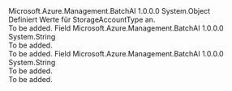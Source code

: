 <Type Name="StorageAccountType" FullName="Microsoft.Azure.Management.BatchAI.Models.StorageAccountType">
  <TypeSignature Language="C#" Value="public static class StorageAccountType" />
  <TypeSignature Language="ILAsm" Value=".class public auto ansi abstract sealed beforefieldinit StorageAccountType extends System.Object" />
  <TypeSignature Language="DocId" Value="T:Microsoft.Azure.Management.BatchAI.Models.StorageAccountType" />
  <TypeSignature Language="VB.NET" Value="Public Class StorageAccountType" />
  <TypeSignature Language="F#" Value="type StorageAccountType = class" />
  <AssemblyInfo>
    <AssemblyName>Microsoft.Azure.Management.BatchAI</AssemblyName>
    <AssemblyVersion>1.0.0.0</AssemblyVersion>
  </AssemblyInfo>
  <Base>
    <BaseTypeName>System.Object</BaseTypeName>
  </Base>
  <Interfaces />
  <Docs>
    <summary>
            Definiert Werte für StorageAccountType an.
            </summary>
    <remarks>To be added.</remarks>
  </Docs>
  <Members>
    <Member MemberName="PremiumLRS">
      <MemberSignature Language="C#" Value="public const string PremiumLRS;" />
      <MemberSignature Language="ILAsm" Value=".field public static literal string PremiumLRS" />
      <MemberSignature Language="DocId" Value="F:Microsoft.Azure.Management.BatchAI.Models.StorageAccountType.PremiumLRS" />
      <MemberSignature Language="VB.NET" Value="Public Const PremiumLRS As String " />
      <MemberSignature Language="F#" Value="val mutable PremiumLRS : string" Usage="Microsoft.Azure.Management.BatchAI.Models.StorageAccountType.PremiumLRS" />
      <MemberType>Field</MemberType>
      <AssemblyInfo>
        <AssemblyName>Microsoft.Azure.Management.BatchAI</AssemblyName>
        <AssemblyVersion>1.0.0.0</AssemblyVersion>
      </AssemblyInfo>
      <ReturnValue>
        <ReturnType>System.String</ReturnType>
      </ReturnValue>
      <Docs>
        <summary>To be added.</summary>
        <remarks>To be added.</remarks>
      </Docs>
    </Member>
    <Member MemberName="StandardLRS">
      <MemberSignature Language="C#" Value="public const string StandardLRS;" />
      <MemberSignature Language="ILAsm" Value=".field public static literal string StandardLRS" />
      <MemberSignature Language="DocId" Value="F:Microsoft.Azure.Management.BatchAI.Models.StorageAccountType.StandardLRS" />
      <MemberSignature Language="VB.NET" Value="Public Const StandardLRS As String " />
      <MemberSignature Language="F#" Value="val mutable StandardLRS : string" Usage="Microsoft.Azure.Management.BatchAI.Models.StorageAccountType.StandardLRS" />
      <MemberType>Field</MemberType>
      <AssemblyInfo>
        <AssemblyName>Microsoft.Azure.Management.BatchAI</AssemblyName>
        <AssemblyVersion>1.0.0.0</AssemblyVersion>
      </AssemblyInfo>
      <ReturnValue>
        <ReturnType>System.String</ReturnType>
      </ReturnValue>
      <Docs>
        <summary>To be added.</summary>
        <remarks>To be added.</remarks>
      </Docs>
    </Member>
  </Members>
</Type>